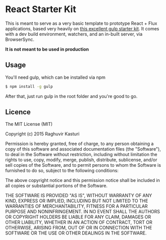# React Starter Kit

This is meant to serve as a very basic template to prototype React + Flux applications, based very heavily on 
[this excellent gulp starter kit](https://github.com/greypants/gulp-starter). It comes with a dev build environment,
watchers, and an in-built server, via BrowserSync. 

**It is not meant to be used in production**

## Usage

You'll need gulp, which can be installed via npm

```bash
$ npm install -g gulp
```

After that, just run gulp in the root folder and you're good to go. 

## Licence

The MIT License (MIT)

Copyright (c) 2015 Raghuvir Kasturi

Permission is hereby granted, free of charge, to any person obtaining a copy of this software and associated documentation 
files (the "Software"), to deal in the Software without restriction, including without limitation the rights to use, copy, 
modify, merge, publish, distribute, sublicense, and/or sell copies of the Software, and to permit persons to whom the Software 
is furnished to do so, subject to the following conditions:

The above copyright notice and this permission notice shall be included in all copies or substantial portions of the Software.

THE SOFTWARE IS PROVIDED "AS IS", WITHOUT WARRANTY OF ANY KIND, EXPRESS OR IMPLIED, INCLUDING BUT NOT LIMITED TO THE 
WARRANTIES OF MERCHANTABILITY, FITNESS FOR A PARTICULAR PURPOSE AND NONINFRINGEMENT. IN NO EVENT SHALL THE AUTHORS OR 
COPYRIGHT HOLDERS BE LIABLE FOR ANY CLAIM, DAMAGES OR OTHER LIABILITY, WHETHER IN AN ACTION OF CONTRACT, TORT OR 
OTHERWISE, ARISING FROM, OUT OF OR IN CONNECTION WITH THE SOFTWARE OR THE USE OR OTHER DEALINGS IN THE SOFTWARE.
